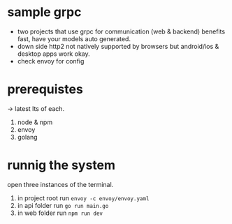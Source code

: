 # sample grpc
* two projects that use grpc for communication (web & backend)
benefits fast, have your models auto generated.
* down side http2 not natively supported by browsers but android/ios & desktop apps work okay.
* check envoy for config


# prerequistes
-> latest lts of each.

1. node & npm
2. envoy
3. golang 


# runnig the system
open three instances of the terminal.

1. in project root run `envoy -c envoy/envoy.yaml`
2. in api folder run `go run main.go`
3. in web folder run `npm run dev`